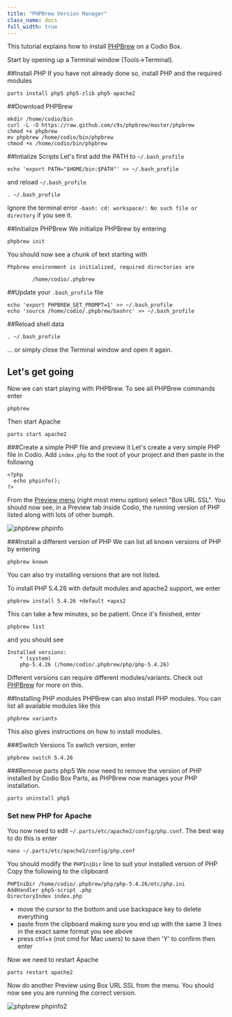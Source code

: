 ```yaml
---
title: "PHPBrew Version Manager"
class_name: docs
full_width: true
---
```


This tutorial explains how to install [PHPBrew](https://github.com/phpbrew/phpbrew) on a Codio Box. 

Start by opening up a Terminal window (Tools->Terminal).

##Install PHP
If you have not already done so, install PHP and the required modules

	parts install php5 php5-zlib php5-apache2

##Download PHPBrew

	mkdir /home/codio/bin
	curl -L -O https://raw.github.com/c9s/phpbrew/master/phpbrew
    chmod +x phpbrew
    mv phpbrew /home/codio/bin/phpbrew 
    chmod +x /home/codio/bin/phpbrew

##Intialize Scripts
Let's first add the PATH to `~/.bash_profile` 

	echo 'export PATH="$HOME/bin:$PATH"' >> ~/.bash_profile

and reload `~/.bash_profile`

```
. ~/.bash_profile
```
Ignore the terminal error `-bash: cd: workspace/: No such file or directory` if you see it.

##Initialize PHPBrew
We initialize PHPBrew by entering

	phpbrew init

You should now see a chunk of text starting with

	Phpbrew environment is initialized, required directories are 

			/home/codio/.phpbrew                                        
                                                                                                                                                                                  
##Update your `.bash_profile` file

	echo 'export PHPBREW_SET_PROMPT=1' >> ~/.bash_profile
    echo 'source /home/codio/.phpbrew/bashrc' >> ~/.bash_profile

##Reload shell data
```
. ~/.bash_profile
```

... or simply close the Terminal window and open it again.

## Let's get going
Now we can start playing with PHPBrew. To see all PHPBrew commands enter

	phpbrew

Then start Apache

	parts start apache2

###Create a simple PHP file and preview it
Let's create a very simple PHP file in Codio. Add `index.php` to the root of your project and then paste in the following

	<?php
	  echo phpinfo();
	?>

From the [Preview menu](/docs/ide/inline-preview/) (right most menu option) select "Box URL SSL". You should now see, in a Preview tab inside Codio, the running version of PHP listed along with lots of other bumph.

![phpbrew phpinfo](/img/docs/phpbrew-phpinfo.png)

###Install a different version of PHP
We can list all known versions of PHP by entering

	phpbrew known

You can also try installing versions that are not listed.


To install PHP 5.4.26 with default modules and apache2 support, we enter

	phpbrew install 5.4.26 +default +apxs2

This can take a few minutes, so be patient. Once it's finished, enter

	phpbrew list

and you should see

	Installed versions:
		* (system)  
		php-5.4.26 (/home/codio/.phpbrew/php/php-5.4.26) 
    
Different versions can require different modules/variants. Check out [PHPBrew](https://github.com/phpbrew/phpbrew) for more on this.

##Installing PHP modules
PHPBrew can also install PHP modules. You can list all available modules like this

	phpbrew variants

This also gives instructions on how to install modules.

###Switch Versions
To switch version, enter

	phpbrew switch 5.4.26

###Remove parts php5
We now need to remove the version of PHP installed by Codio Box Parts, as PHPBrew now manages your PHP installation.

    parts uninstall php5

### Set new PHP for Apache
You now need to edit `~/.parts/etc/apache2/config/php.conf`. The best way to do this is enter

	nano ~/.parts/etc/apache2/config/php.conf

You should modify the `PHPIniDir` line to suit your installed version of PHP Copy the following to the clipboard

	PHPIniDir /home/codio/.phpbrew/php/php-5.4.26/etc/php.ini
	AddHandler php5-script .php     
	DirectoryIndex index.php

- move the cursor to the bottom and use backspace key to delete everything
- paste from the clipboard making sure you end up with the same 3 lines in the exact same format you see above
- press ctrl+x (not cmd for Mac users) to save then 'Y' to confirm then enter 


Now we need to restart Apache

	parts restart apache2

Now do another Preview using Box URL SSL from the menu. You should now see you are running the correct version.

![phpbrew phpinfo2](/img/docs/phpbrew-phpinfo2.png)



